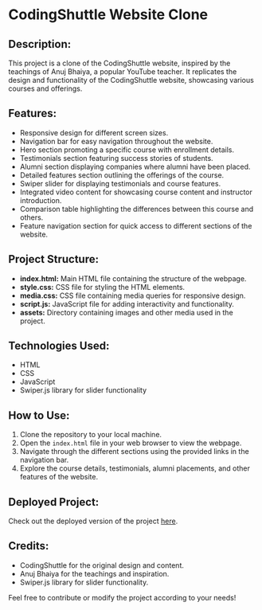 # CodingShuttle Website Clone

## Description:
This project is a clone of the CodingShuttle website, inspired by the teachings of Anuj Bhaiya, a popular YouTube teacher. It replicates the design and functionality of the CodingShuttle website, showcasing various courses and offerings.

## Features:
- Responsive design for different screen sizes.
- Navigation bar for easy navigation throughout the website.
- Hero section promoting a specific course with enrollment details.
- Testimonials section featuring success stories of students.
- Alumni section displaying companies where alumni have been placed.
- Detailed features section outlining the offerings of the course.
- Swiper slider for displaying testimonials and course features.
- Integrated video content for showcasing course content and instructor introduction.
- Comparison table highlighting the differences between this course and others.
- Feature navigation section for quick access to different sections of the website.

## Project Structure:
- **index.html:** Main HTML file containing the structure of the webpage.
- **style.css:** CSS file for styling the HTML elements.
- **media.css:** CSS file containing media queries for responsive design.
- **script.js:** JavaScript file for adding interactivity and functionality.
- **assets:** Directory containing images and other media used in the project.

## Technologies Used:
- HTML
- CSS
- JavaScript
- Swiper.js library for slider functionality

## How to Use:
1. Clone the repository to your local machine.
2. Open the `index.html` file in your web browser to view the webpage.
3. Navigate through the different sections using the provided links in the navigation bar.
4. Explore the course details, testimonials, alumni placements, and other features of the website.

## Deployed Project:
Check out the deployed version of the project [here](https://coding-shuttle.netlify.app/).

## Credits:
- CodingShuttle for the original design and content.
- Anuj Bhaiya for the teachings and inspiration.
- Swiper.js library for slider functionality.

Feel free to contribute or modify the project according to your needs!
